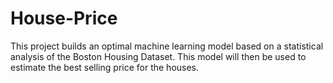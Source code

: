 # House-Price

This project builds an optimal machine learning model based on a statistical analysis of the Boston Housing Dataset. This model will then be used to estimate the best selling price for the houses.
